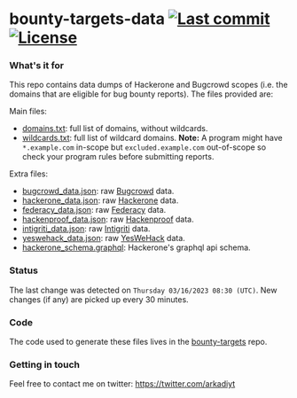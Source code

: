 # bounty-targets-data [![Last commit](https://img.shields.io/github/last-commit/arkadiyt/bounty-targets-data.svg)](https://github.com/arkadiyt/bounty-targets-data/commits/master) [![License](https://img.shields.io/github/license/arkadiyt/bounty-targets-data.svg)](https://github.com/arkadiyt/bounty-targets-data/blob/master/LICENSE.md)

### What's it for

This repo contains data dumps of Hackerone and Bugcrowd scopes (i.e. the domains that are eligible for bug bounty reports). The files provided are:

Main files:
- [domains.txt](https://github.com/arkadiyt/bounty-targets-data/blob/master/data/domains.txt): full list of domains, without wildcards.
- [wildcards.txt](https://github.com/arkadiyt/bounty-targets-data/blob/master/data/wildcards.txt): full list of wildcard domains. **Note:** A program might have `*.example.com` in-scope but `excluded.example.com` out-of-scope so check your program rules before submitting reports.

Extra files:
- [bugcrowd_data.json](https://github.com/arkadiyt/bounty-targets-data/blob/master/data/bugcrowd_data.json): raw [Bugcrowd](https://bugcrowd.com) data.
- [hackerone_data.json](https://github.com/arkadiyt/bounty-targets-data/blob/master/data/hackerone_data.json): raw [Hackerone](https://hackerone.com) data.
- [federacy_data.json](https://github.com/arkadiyt/bounty-targets-data/blob/master/data/federacy_data.json): raw [Federacy](https://federacy.com) data.
- [hackenproof_data.json](https://github.com/arkadiyt/bounty-targets-data/blob/master/data/hackenproof_data.json): raw [Hackenproof](https://hackenproof.com) data.
- [intigriti_data.json](https://github.com/arkadiyt/bounty-targets-data/blob/master/data/intigriti_data.json): raw [Intigriti](https://www.intigriti.com) data.
- [yeswehack_data.json](https://github.com/arkadiyt/bounty-targets-data/blob/master/data/yeswehack_data.json): raw [YesWeHack](https://www.yeswehack.com/) data.
- [hackerone_schema.graphql](https://github.com/arkadiyt/bounty-targets-data/blob/master/data/hackerone_schema.graphql): Hackerone's graphql api schema.

### Status

The last change was detected on `Thursday 03/16/2023 08:30 (UTC)`. New changes (if any) are picked up every 30 minutes.

### Code

The code used to generate these files lives in the [bounty-targets](https://github.com/arkadiyt/bounty-targets) repo.

### Getting in touch

Feel free to contact me on twitter: https://twitter.com/arkadiyt
